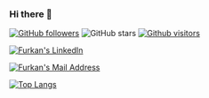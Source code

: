 ### Hi there 👋

[![GitHub followers](https://img.shields.io/github/followers/furkanozb?style=social)](https://github.com/furkanozb?tab=followers)
![GitHub stars](https://img.shields.io/github/stars/furkanozb?style=social)
[![Github visitors](https://visitor-badge.glitch.me/badge?page_id=furkanozb.visitor-badge)](https://GitHub.com/furkanozb/StrapDown.js/stargazers/)
  
  
  <a href="https://www.linkedin.com/in/furkanozb/" target="_blank" rel="nofollow"><img alt="Furkan's LinkedIn" src="https://img.shields.io/badge/LinkedIn-0077B5?style=for-the-badge&logo=linkedin&logoColor=white" /></a>
    
  <a href="mailto:furkanozb37@gmail.com" target="_blank" rel="nofollow"><img alt="Furkan's Mail Address" src="https://img.shields.io/badge/Gmail-D14836?style=for-the-badge&logo=gmail&logoColor=white" /></a>



<!--
**furkanozb/furkanozb** is a ✨ _special_ ✨ repository because its `README.md` (this file) appears on your GitHub profile.

Here are some ideas to get you started:

- 🔭 I’m currently working on ...
- 🌱 I’m currently learning ...
- 👯 I’m looking to collaborate on ...
- 🤔 I’m looking for help with ...
- 💬 Ask me about ...
- 📫 How to reach me: ...
- 😄 Pronouns: ...
- ⚡ Fun fact: ...
-->
[![Top Langs](https://github-readme-stats.vercel.app/api/top-langs/?username=furkanozb)](https://github.com/furkanozb/furkanozb/github-readme-stats)




